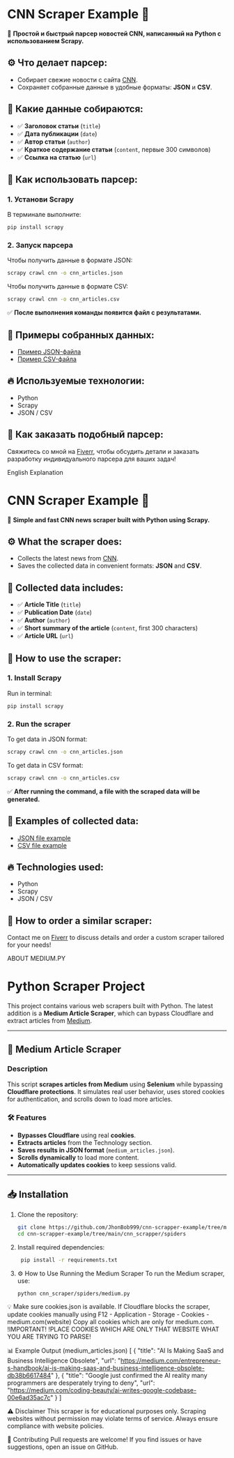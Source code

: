 # CNN Scraper Example 🚀

📌 **Простой и быстрый парсер новостей CNN, написанный на Python с использованием Scrapy.**

## ⚙️ Что делает парсер:

- Собирает свежие новости с сайта [CNN](https://edition.cnn.com/).
- Сохраняет собранные данные в удобные форматы: **JSON** и **CSV**.

## 📂 Какие данные собираются:

- ✅ **Заголовок статьи** (`title`)
- ✅ **Дата публикации** (`date`)
- ✅ **Автор статьи** (`author`)
- ✅ **Краткое содержание статьи** (`content`, первые 300 символов)
- ✅ **Ссылка на статью** (`url`)

## 🚀 Как использовать парсер:

### 1. Установи Scrapy

В терминале выполните:

```bash
pip install scrapy
```

### 2. Запуск парсера

Чтобы получить данные в формате JSON:

```bash
scrapy crawl cnn -o cnn_articles.json
```

Чтобы получить данные в формате CSV:

```bash
scrapy crawl cnn -o cnn_articles.csv
```

✅ **После выполнения команды появится файл с результатами.**

## 📌 Примеры собранных данных:

- [Пример JSON-файла](https://github.com/JhonBob999/cnn-scrapper-example/blob/main/cnn_articlesNEW.json)
- [Пример CSV-файла](https://github.com/JhonBob999/cnn-scrapper-example/blob/main/cnn_articles_colon.csv)

## 🔥 Используемые технологии:

- Python
- Scrapy
- JSON / CSV

## 🤝 Как заказать подобный парсер:

Свяжитесь со мной на [Fiverr](https://www.fiverr.com/s/P2XE99g), чтобы обсудить детали и заказать разработку индивидуального парсера для ваших задач!



English Explanation

# CNN Scraper Example 🚀

📌 **Simple and fast CNN news scraper built with Python using Scrapy.**

## ⚙️ What the scraper does:

- Collects the latest news from [CNN](https://edition.cnn.com/).
- Saves the collected data in convenient formats: **JSON** and **CSV**.

## 📂 Collected data includes:

- ✅ **Article Title** (`title`)
- ✅ **Publication Date** (`date`)
- ✅ **Author** (`author`)
- ✅ **Short summary of the article** (`content`, first 300 characters)
- ✅ **Article URL** (`url`)

## 🚀 How to use the scraper:

### 1. Install Scrapy

Run in terminal:

```bash
pip install scrapy
```

### 2. Run the scraper

To get data in JSON format:

```bash
scrapy crawl cnn -o cnn_articles.json
```

To get data in CSV format:

```bash
scrapy crawl cnn -o cnn_articles.csv
```

✅ **After running the command, a file with the scraped data will be generated.**

## 📌 Examples of collected data:

- [JSON file example](https://github.com/JhonBob999/cnn-scrapper-example/blob/main/cnn_articlesNEW.json)
- [CSV file example](https://github.com/JhonBob999/cnn-scrapper-example/blob/main/cnn_articles_colon.csv)

## 🔥 Technologies used:

- Python
- Scrapy
- JSON / CSV

## 🤝 How to order a similar scraper:

Contact me on [Fiverr](https://www.fiverr.com/s/P2XE99g) to discuss details and order a custom scraper tailored for your needs!


ABOUT MEDIUM.PY 

# Python Scraper Project

This project contains various web scrapers built with Python. The latest addition is a **Medium Article Scraper**, which can bypass Cloudflare and extract articles from [Medium](https://medium.com).

---

## 🚀 **Medium Article Scraper**
### **Description**
This script **scrapes articles from Medium** using **Selenium** while bypassing **Cloudflare protections**. It simulates real user behavior, uses stored cookies for authentication, and scrolls down to load more articles.

### **🛠 Features**
- **Bypasses Cloudflare** using real **cookies**.
- **Extracts articles** from the Technology section.
- **Saves results in JSON format** (`medium_articles.json`).
- **Scrolls dynamically** to load more content.
- **Automatically updates cookies** to keep sessions valid.

---

## 📥 **Installation**
1. Clone the repository:
   ```bash
   git clone https://github.com/JhonBob999/cnn-scrapper-example/tree/main/cnn_scraper/spiders.git
   cd cnn-scrapper-example/tree/main/cnn_scrapper/spiders

2. Install required dependencies:
   ```bash
    pip install -r requirements.txt

3. ⚙️ How to Use
    Running the Medium Scraper
    To run the Medium scraper, use:
    ```bash
    python cnn_scraper/spiders/medium.py

💡 Make sure cookies.json is available. If Cloudflare blocks the scraper, update cookies manually using F12 - Application - Storage - Cookies - medium.com(website)
    Copy all cookies which are only for medium.com. !IMPORTANT! !PLACE COOKIES WHICH ARE ONLY THAT WEBSITE WHAT YOU ARE TRYING TO PARSE! 


📊 Example Output (medium_articles.json)
    [
    {
        "title": "AI Is Making SaaS and Business Intelligence Obsolete",
        "url": "https://medium.com/entrepreneur-s-handbook/ai-is-making-saas-and-business-intelligence-obsolete-db38b6617484"
    },
    {
        "title": "Google just confirmed the AI reality many programmers are desperately trying to deny",
        "url": "https://medium.com/coding-beauty/ai-writes-google-codebase-00e6ad35ac7c"
    }
    ]

⚠️ Disclaimer
    This scraper is for educational purposes only. 
    Scraping websites without permission may violate terms of service. 
    Always ensure compliance with website policies.

📌 Contributing
    Pull requests are welcome! 
    If you find issues or have suggestions, open an issue on GitHub.